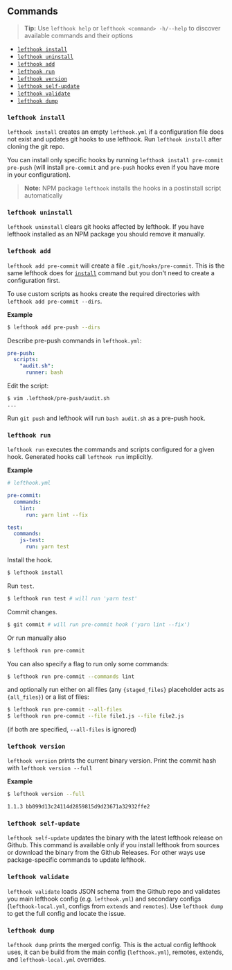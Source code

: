## Commands

> **Tip:** Use `lefthook help` or `lefthook <command> -h/--help` to discover available commands and their options

- [`lefthook install`](#lefthook-install)
- [`lefthook uninstall`](#lefthook-uninstall)
- [`lefthook add`](#lefthook-add)
- [`lefthook run`](#lefthook-run)
- [`lefthook version`](#lefthook-version)
- [`lefthook self-update`](#lefthook-self-update)
- [`lefthook validate`](#lefthook-validate)
- [`lefthook dump`](#lefthook-dump)

### `lefthook install`

`lefthook install` creates an empty `lefthook.yml` if a configuration file does not exist and updates git hooks to use lefthook. Run `lefthook install` after cloning the git repo.

You can install only specific hooks by running `lefthook install pre-commit pre-push` (will install `pre-commit` and `pre-push` hooks even if you have more in your configuration).

> **Note:** NPM package `lefthook` installs the hooks in a postinstall script automatically

### `lefthook uninstall`

`lefthook uninstall` clears git hooks affected by lefthook. If you have lefthook installed as an NPM package you should remove it manually.

### `lefthook add`

`lefthook add pre-commit` will create a file `.git/hooks/pre-commit`. This is the same lefthook does for [`install`](#lefthook-install) command but you don't need to create a configuration first.

To use custom scripts as hooks create the required directories with `lefthook add pre-commit --dirs`.

**Example**

```bash
$ lefthook add pre-push --dirs
```

Describe pre-push commands in `lefthook.yml`:

```yml
pre-push:
  scripts:
    "audit.sh":
      runner: bash
```

Edit the script:

```bash
$ vim .lefthook/pre-push/audit.sh
...
```

Run `git push` and lefthook will run `bash audit.sh` as a pre-push hook.

### `lefthook run`

`lefthook run` executes the commands and scripts configured for a given hook. Generated hooks call `lefthook run` implicitly.

**Example**

```yml
# lefthook.yml

pre-commit:
  commands:
    lint:
      run: yarn lint --fix

test:
  commands:
    js-test:
      run: yarn test
```

Install the hook.

```bash
$ lefthook install
```

Run `test`.

```bash
$ lefthook run test # will run 'yarn test'
```

Commit changes.

```bash
$ git commit # will run pre-commit hook ('yarn lint --fix')
```

Or run manually also

```bash
$ lefthook run pre-commit
```

You can also specify a flag to run only some commands:

```bash
$ lefthook run pre-commit --commands lint
```

and optionally run either on all files (any `{staged_files}` placeholder acts as `{all_files}`) or a list of files:

```bash
$ lefthook run pre-commit --all-files
$ lefthook run pre-commit --file file1.js --file file2.js
```

(if both are specified, `--all-files` is ignored)

### `lefthook version`

`lefthook version` prints the current binary version. Print the commit hash with `lefthook version --full`

**Example**

```bash
$ lefthook version --full

1.1.3 bb099d13c24114d2859815d9d23671a32932ffe2
```

### `lefthook self-update`

`lefthook self-update` updates the binary with the latest lefthook release on Github. This command is available only if you install lefthook from sources or download the binary from the Github Releases. For other ways use package-specific commands to update lefthook.

### `lefthook validate`

`lefthook validate` loads JSON schema from the Github repo and validates you main lefthook config (e.g. `lefthook.yml`) and secondary configs (`lefthook-local.yml`, configs from `extends` and `remotes`). Use `lefthook dump` to get the full config and locate the issue.

### `lefthook dump`

`lefthook dump` prints the merged config. This is the actual config lefthook uses, it can be build from the main config (`lefthook.yml`), remotes, extends, and `lefthook-local.yml` overrides.
